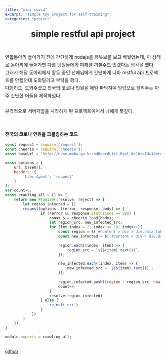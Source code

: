 ```yaml
---
title: "mini-covid"
excerpt: "simple toy project for self-training"
categories: "project"
---
```


<div style = "font-size: 28px; line-height: 25px;">
<center><strong>simple restful api project</strong></center><br><br>
</div>

<div style = "font-size: 15px; line-height: 25px; text-align: left;">
연합동아리 들어가기 전에 간단하게 nodejs를 유튜브를 보고 배웠었는데, 이 상태로 동아리에 들어가면 다른 팀원들에게 피해를 끼칠수도 있겠다는 생각을 했다. <br>
그래서 해당 동아리에서 활동 중인 선배님에게 간단하게 나마 restful api 프로젝트를 만들껀데 도와달라고 부탁을 했다. <br>
다행히도, 도와주셨고 전국의 코로나 인원을 매일 파악하여 알람으로 알려주는 아주 간단한 어플을 제작하였다. <br>
<br>
본격적으로 서버개발을 시작하게 된 프로젝트이어서 나에게 뜻깊다. <br><br><br>
<strong>전국의 코로나 인원을 크롤링하는 코드</strong>
</div>

```javascript
const request = require('request');
const cheerio = require('cheerio');
const baseUrl = 'http://ncov.mohw.go.kr/bdBoardList_Real.do?brdId=1&brdGubun=13&ncvContSeq=&contSeq=&board_id=&gubun=' 

const options = {
    url: baseUrl,
    headers: {
        'User-Agent': 'request'
    }
};
var count=0;
const crawling_all = () => { 
    return new Promise((resolve, reject) => {
        let region_infected = []
        request(options, ((error, response, body) => {
                if (!error && response.statusCode == 200) {
                    const $ = cheerio.load(body);
                    let region_src, new_infected_src;
                    for (let index = 2; index <= 19; index++){
                        const region = $(`#content > div > div.data_table.midd.mgt24 > table > tbody > tr:nth-child(${index}) > th`); // 지역
                        const new_infected = $(`#content > div > div.data_table.midd.mgt24 > table > tbody > tr:nth-child(${index}) > td:nth-child(2)`); // 전날 비교 증가한 감염자
                        
                        region.each((index, item) => {
                            region_src = `${$(item).text()}`;
                        });

                        new_infected.each((index, item) => {
                            new_infected_src = `${$(item).text()}`;
                        });
                        
                        region_infected.push({region : region_src, new_infected : new_infected_src});  
                        count++;
                    }
                    resolve(region_infected)
                } else {
                    reject('err')
                }
            })
        )
    })
}

module.exports = crawling_all;
```
<br>
<a href = "https://github.com/jjmmll0727/mini-covid119/tree/master/backend">github</a>